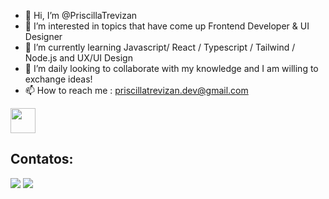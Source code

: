 - 👋 Hi, I’m @PriscillaTrevizan
- 👀 I’m interested in topics that have come up Frontend Developer & UI Designer
- 🌱 I’m currently learning  Javascript/ React / Typescript / Tailwind / Node.js and UX/UI Design
- 💞️ I’m daily looking to collaborate with my knowledge and I am willing to exchange ideas!
- 📫 How to reach me : priscillatrevizan.dev@gmail.com

<!---
PriscillaTrevizan/PriscillaTrevizan is a ✨ special ✨ repository because its `README.md` (this file) appears on your GitHub profile.
You can click the Preview link to take a look at your changes.
--->
<a href="https://www.behance.net/priscillatrevizan"> <img loading="lazy" src="https://cdn.jsdelivr.net/gh/devicons/devicon/icons/behance/behance-original.svg" width="40" height="40"/></a>


## Contatos:

<a href="https://discordapp.com/invite/seu-servidor-do-discord" target="_blank"><img loading="lazy" src="https://img.shields.io/discourse/pritrevizan." target="_blank"></a>
<img src= />
